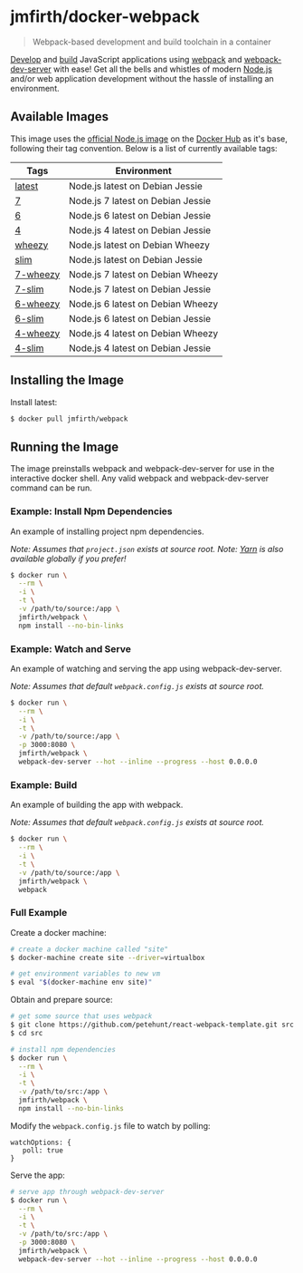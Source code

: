 # jmfirth/docker-webpack

> Webpack-based development and build toolchain in a container

[Develop](#example:-watch-and-serve) and [build](#example:-build) JavaScript applications using [webpack][webpack--url] and [webpack-dev-server][webpack-dev-server--url] with ease!  Get all the bells and whistles of modern [Node.js][nodejs--url] and/or web application development without the hassle of installing an environment.


## Available Images

This image uses the [official Node.js image][docker_hub_node--url] on the [Docker Hub][docker_hub--url] as it's base, following their tag convention.  Below is a list of currently available tags:

| Tags | Environment |
|------|-------------|
| [latest][dockerfile-latest] | Node.js latest on Debian Jessie |
| [7][dockerfile-7] | Node.js 7 latest on Debian Jessie |
| [6][dockerfile-6] | Node.js 6 latest on Debian Jessie |
| [4][dockerfile-4] | Node.js 4 latest on Debian Jessie |
| [wheezy][dockerfile-wheezy] | Node.js latest on Debian Wheezy |
| [slim][dockerfile-slim] | Node.js latest on Debian Jessie |
| [7-wheezy][dockerfile-7-wheezy] | Node.js 7 latest on Debian Wheezy |
| [7-slim][dockerfile-7-slim] | Node.js 7 latest on Debian Jessie |
| [6-wheezy][dockerfile-6-wheezy] | Node.js 6 latest on Debian Wheezy |
| [6-slim][dockerfile-6-slim] | Node.js 6 latest on Debian Jessie |
| [4-wheezy][dockerfile-4-wheezy] | Node.js 4 latest on Debian Wheezy |
| [4-slim][dockerfile-4-slim] | Node.js 4 latest on Debian Jessie |


## Installing the Image

Install latest:

```sh
$ docker pull jmfirth/webpack
```

## Running the Image

The image preinstalls webpack and webpack-dev-server for use in the interactive docker shell.  Any valid webpack and webpack-dev-server command can be run.

### Example: Install Npm Dependencies

An example of installing project npm dependencies.

_Note: Assumes that `project.json` exists at source root._
_Note: [Yarn][yarn--url] is also available globally if you prefer!_

```sh
$ docker run \
  --rm \
  -i \
  -t \
  -v /path/to/source:/app \
  jmfirth/webpack \
  npm install --no-bin-links
```

### Example: Watch and Serve

An example of watching and serving the app using webpack-dev-server.

_Note: Assumes that default `webpack.config.js` exists at source root._

```sh
$ docker run \
  --rm \
  -i \
  -t \
  -v /path/to/source:/app \
  -p 3000:8080 \
  jmfirth/webpack \
  webpack-dev-server --hot --inline --progress --host 0.0.0.0
```

### Example: Build

An example of building the app with webpack.

_Note: Assumes that default `webpack.config.js` exists at source root._

```sh
$ docker run \
  --rm \
  -i \
  -t \
  -v /path/to/source:/app \
  jmfirth/webpack \
  webpack
```


### Full Example

Create a docker machine:

```sh
# create a docker machine called "site"
$ docker-machine create site --driver=virtualbox

# get environment variables to new vm
$ eval "$(docker-machine env site)"
```

Obtain and prepare source:

```sh
# get some source that uses webpack
$ git clone https://github.com/petehunt/react-webpack-template.git src
$ cd src

# install npm dependencies
$ docker run \
  --rm \
  -i \
  -t \
  -v /path/to/src:/app \
  jmfirth/webpack \
  npm install --no-bin-links
```

Modify the `webpack.config.js` file to watch by polling:

```
watchOptions: {
   poll: true
}
```

Serve the app:

```sh
# serve app through webpack-dev-server
$ docker run \
  --rm \
  -i \
  -t \
  -v /path/to/src:/app \
  -p 3000:8080 \
  jmfirth/webpack \
  webpack-dev-server --hot --inline --progress --host 0.0.0.0
```

[nodejs--url]: https://github.com/nodejs/node
[webpack--url]: https://github.com/webpack/webpack
[webpack-dev-server--url]: https://github.com/webpack/webpack-dev-server
[docker_hub--url]: hub.docker.com
[docker_hub_node--url]: https://hub.docker.com/_/node/
[dockerfile-latest]: https://github.com/jmfirth/docker-webpack/blob/master/latest/Dockerfile
[dockerfile-7]: https://github.com/jmfirth/docker-webpack/blob/master/7/Dockerfile
[dockerfile-6]: https://github.com/jmfirth/docker-webpack/blob/master/6/Dockerfile
[dockerfile-4]: https://github.com/jmfirth/docker-webpack/blob/master/4/Dockerfile
[dockerfile-wheezy]: https://github.com/jmfirth/docker-webpack/blob/master/wheezy/Dockerfile
[dockerfile-slim]: https://github.com/jmfirth/docker-webpack/blob/master/slim/Dockerfile
[dockerfile-7-wheezy]: https://github.com/jmfirth/docker-webpack/blob/master/7/wheezy/Dockerfile
[dockerfile-7-slim]: https://github.com/jmfirth/docker-webpack/blob/master/7/slim/Dockerfile
[dockerfile-6-wheezy]: https://github.com/jmfirth/docker-webpack/blob/master/6/wheezy/Dockerfile
[dockerfile-6-slim]: https://github.com/jmfirth/docker-webpack/blob/master/6/slim/Dockerfile
[dockerfile-4-wheezy]: https://github.com/jmfirth/docker-webpack/blob/master/4/wheezy/Dockerfile
[dockerfile-4-slim]: https://github.com/jmfirth/docker-webpack/blob/master/4/slim/Dockerfile
[yarn--url]: https://yarnpkg.com/
